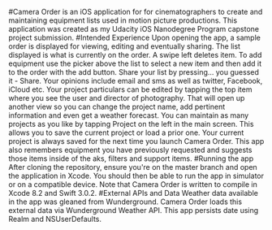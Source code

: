 #Camera Order 
is an iOS application for for cinematographers to create and maintaining equipment lists used in motion picture productions. This application was created as my Udacity iOS Nanodegree Program capstone project submission.
#Intended Experience
Upon opening the app, a sample order is displayed for viewing, editing and eventually sharing. The list displayed is what is currently on the order. A swipe left deletes item. To add equipment use the picker above the list to select a new item and then add it to the order with the add button. Share your list by pressing… you guessed it - Share. Your opinions include email and sms as well as twitter, Facebook, iCloud etc.
Your project particulars can be edited by tapping the top item where you see the user and director of photography. That will open up another view so you can change the project name, add pertinent information and even get a weather forecast.
You can maintain as many projects as you like by tapping Project on the left in the main screen. This allows you to save the current project or load a prior one.
Your current project is always saved for the next time you launch Camera Order. This app also remembers equipment you have previously requested and suggests those items inside of the aks, filters and support items.
#Running the app
After cloning the repository, ensure you're on the master branch and open the application in Xcode. You should then be able to run the app in simulator or on a compatible device. Note that Camera Order is written to compile in Xcode 8.2 and Swift 3.0.2.
#External APIs and Data
Weather data available in the app was gleaned from Wunderground. Camera Order loads this external data via Wunderground Weather API. This app persists date using Realm and NSUserDefaults.
